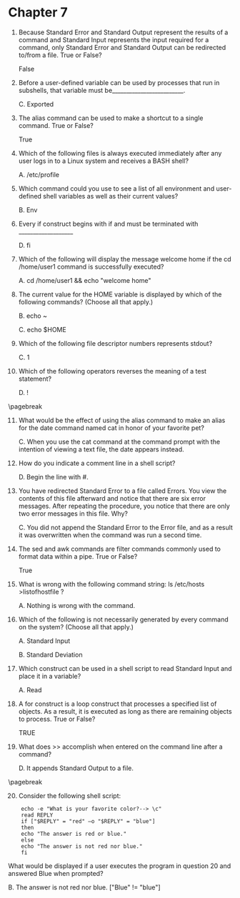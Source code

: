 # Chapter 7


1. Because Standard Error and Standard Output represent the results of a command and Standard Input represents the input required for a command, only Standard Error and Standard Output can be redirected to/from a file. True or False?

   False


2. Before a user-defined variable can be used by processes that run in subshells, that variable must be_________________________.

   C. Exported


3. The alias command can be used to make a shortcut to a single command. True or False?

   True


4. Which of the following files is always executed immediately after any user logs in to a Linux system and receives a BASH shell?

   A. /etc/profile


5. Which command could you use to see a list of all environment and user-defined shell variables as well as their current values?

   B. Env


6. Every if construct begins with if and must be terminated with ___________________

   D. fi


7. Which of the following will display the message welcome home if the cd /home/user1 command is successfully executed?

   A. cd /home/user1 && echo "welcome home"


8. The current value for the HOME variable is displayed by which of the following commands? (Choose all that apply.)

   B. echo ~

   C. echo $HOME


9. Which of the following file descriptor numbers represents stdout?

   C. 1


10. Which of the following operators reverses the meaning of a test statement?

    D. \!

\pagebreak

11. What would be the effect of using the alias command to make an alias for the date command named cat in honor of your favorite pet?

    C. When you use the cat command at the command prompt with the intention of viewing a text file, the date appears instead.


12. How do you indicate a comment line in a shell script?

    D. Begin the line with #.


13. You have redirected Standard Error to a file called Errors. You view the contents of this file afterward and notice that there are six error messages. After repeating the procedure, you notice that there are only two error messages in this file. Why?

    C. You did not append the Standard Error to the Error file, and as a result it was overwritten when the command was run a second time.


14. The sed and awk commands are filter commands commonly used to format data within a pipe. True or False?

    True


15. What is wrong with the following command string: ls /etc/hosts >listofhostfile ?

    A. Nothing is wrong with the command.


16. Which of the following is not necessarily generated by every command on the system? (Choose all that apply.)

    A. Standard Input

    B. Standard Deviation


17. Which construct can be used in a shell script to read Standard Input and place it in a variable?

    A. Read


18. A for construct is a loop construct that processes a specified list of objects. As a result, it is executed as long as there are remaining objects to process. True or False?

    TRUE

19. What does >> accomplish when entered on the command line after a command?

    D. It appends Standard Output to a file.

\pagebreak

20. Consider the following shell script:

```
    echo -e "What is your favorite color?--> \c"
    read REPLY
    if ["$REPLY" = "red" –o "$REPLY" = "blue"]
    then
    echo "The answer is red or blue."
    else
    echo "The answer is not red nor blue."
    fi
```


   What would be displayed if a user executes the program in question 20 and answered Blue when prompted?

   B. The answer is not red nor blue. ["Blue" != "blue"]

